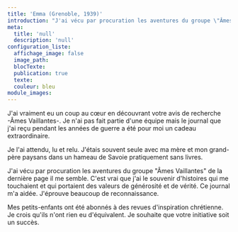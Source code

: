 ```yaml
---
title: 'Emma (Grenoble, 1939)'
introduction: "J'ai vécu par procuration les aventures du groupe \"Âmes Vaillantes\" de la dernière page il me semble. C'est vrai que j'ai le souvenir d'histoires qui me touchaient et qui portaient des valeurs de générosité et de vérité. Ce journal m'a aidée. J'éprouve beaucoup de reconnaissance."
meta:
  title: 'null'
  description: 'null'
configuration_liste:
  affichage_image: false
  image_path:
  blocTexte:
  publication: true
  texte:
  couleur: bleu
module_images:
---
```



J'ai vraiment eu un coup au cœur en d&eacute;couvrant votre avis de recherche -&Acirc;mes Vaillantes-. Je n'ai pas fait partie d'une &eacute;quipe mais le journal que j'ai re&ccedil;u pendant les ann&eacute;es de guerre a &eacute;t&eacute; pour moi un cadeau extraordinaire.

Je l'ai attendu, lu et relu. J'&eacute;tais souvent seule avec ma m&egrave;re et mon grand-p&egrave;re paysans dans un hameau de Savoie pratiquement sans livres.

J'ai v&eacute;cu par procuration les aventures du groupe "&Acirc;mes Vaillantes" de la derni&egrave;re page il me semble. C'est vrai que j'ai le souvenir d'histoires qui me touchaient et qui portaient des valeurs de g&eacute;n&eacute;rosit&eacute; et de v&eacute;rit&eacute;. Ce journal m'a aid&eacute;e. J'&eacute;prouve beaucoup de reconnaissance.

Mes petits-enfants ont &eacute;t&eacute; abonn&eacute;s &agrave; des revues d'inspiration chr&eacute;tienne. Je crois qu'ils n'ont rien eu d'&eacute;quivalent. Je souhaite que votre initiative soit un succ&egrave;s.